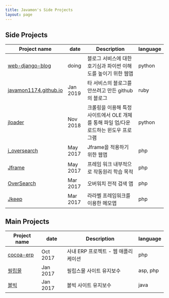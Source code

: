 ```yaml
---
title: Javamon's Side Projects
layout: page
---
```


## Side Projects

| Project name | date |                  Description                                 | language |
|--------------|------|--------------------------------------------------------------|----------|
| [web-django-blog](https://github.com/javamon1174/web-django-blog) | doing | 블로그 서비스에 대한 호기심과 파이썬 이해도를 높이기 위한 웹앱 | python |
| [javamon1174.github.io](https://github.com/javamon1174/javamon1174.github.io) | Jan 2019 | 타 서비스의 블로그를 안쓰려고 만든 github의 블로그 | ruby |
| [jloader](#) | Nov 2018 | 크롤링을 이용해 특정 사이트에서 OLE 개체를 통해 파일 업/다운로드하는 윈도우 프로그램 | python |
| [j_oversearch](https://github.com/javamon1174/j_oversearch)    | May 2017 | Jframe을 적용하기 위한 웹앱 | php |
| [Jframe](https://github.com/javamon1174/jframe) | May 2017 | 프레임 워크 내부적으로 작동원리 학습 목적 | php |
| [OverSearch](https://github.com/javamon1174/OverSearch) | Mar 2017 | 오버워치 전적 검색 앱 | php |
| [Jkeep](https://github.com/javamon1174/Jkeep) | Mar 2017 | 라라벨 프레임워크를 이용한 메모앱 | php |

## Main Projects
| Project name | date |                  Description                                 | language |
|--------------|------|--------------------------------------------------------------|----------|
| [cocoa-erp](#) | Oct 2017 | 사내 ERP 프로젝트 - 웹 애플리케이션 | php |
| [필립몰](https://www.mall.philips.co.kr/) | Jan 2017 | 필립스몰 사이트 유지보수 | asp, php |
| [볼빅](http://volvik.co.kr/) | Jan 2017 | 볼빅 사이트 유지보수 | java |

